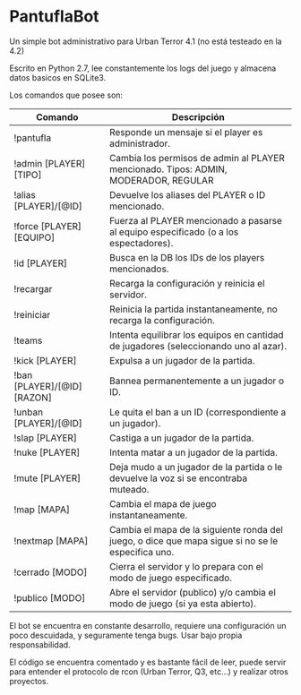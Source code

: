 PantuflaBot
===========

Un simple bot administrativo para Urban Terror 4.1 (no está testeado en la 4.2)

Escrito en Python 2.7, lee constantemente los logs del juego y almacena datos basicos en SQLite3.

Los comandos que posee son:
<table>
	<thead><tr><th>Comando</th><th>Descripción</th></tr></thead>
	<tbody>
		<tr>
		<td>!pantufla</td>
		<td>Responde un mensaje si el player es administrador.</td>
		</tr>
		<tr>
		<td>!admin [PLAYER] [TIPO]</td>
		<td>Cambia los permisos de admin al PLAYER mencionado. Tipos: ADMIN, MODERADOR, REGULAR</td>
		</tr>
		<tr>
		<td>!alias [PLAYER]/[@ID]</td>
		<td>Devuelve los aliases del PLAYER o ID mencionado.</td>
		</tr>
		<tr>
		<td>!force [PLAYER] [EQUIPO]</td>
		<td>Fuerza al PLAYER mencionado a pasarse al equipo especificado (o a los espectadores).</td>
		</tr>
		<tr>
		<td>!id [PLAYER]</td>
		<td>Busca en la DB los IDs de los players mencionados.</td>
		</tr>
		<tr>
		<td>!recargar</td>
		<td>Recarga la configuración y reinicia el servidor.</td>
		</tr>
		<tr>
		<td>!reiniciar</td>
		<td>Reinicia la partida instantaneamente, no recarga la configuración.</td>
		</tr>
		<tr>
		<td>!teams</td>
		<td>Intenta equilibrar los equipos en cantidad de jugadores (seleccionando uno al azar).</td>
		</tr>
		<tr>
		<td>!kick [PLAYER]</td>
		<td>Expulsa a un jugador de la partida.</td>
		</tr>
		<tr>
		<td>!ban [PLAYER]/[@ID] [RAZON]</td>
		<td>Bannea permanentemente a un jugador o ID.</td>
		</tr>
		<tr>
		<td>!unban [PLAYER]/[@ID]</td>
		<td>Le quita el ban a un ID (correspondiente a un jugador).</td>
		</tr>
		<tr>
		<td>!slap [PLAYER]</td>
		<td>Castiga a un jugador de la partida.</td>
		</tr>
		<tr>
		<td>!nuke [PLAYER]</td>
		<td>Intenta matar a un jugador de la partida.</td>
		</tr>
		<tr>
		<td>!mute [PLAYER]</td>
		<td>Deja mudo a un jugador de la partida o le devuelve la voz si se encontraba muteado.</td>
		</tr>
		<tr>
		<td>!map [MAPA]</td>
		<td>Cambia el mapa de juego instantaneamente.</td>
		</tr>
		<tr>
		<td>!nextmap [MAPA]</td>
		<td>Cambia el mapa de la siguiente ronda del juego, o dice que mapa sigue si no se le especifica uno.</td>
		</tr>
		<tr>
		<td>!cerrado [MODO]</td>
		<td>Cierra el servidor y lo prepara con el modo de juego especificado.</td>
		</tr>
		<tr>
		<td>!publico [MODO]</td>
		<td>Abre el servidor (publico) y/o cambia el modo de juego (si ya esta abierto).</td>
		</tr>
	</tbody>
</table>

El bot se encuentra en constante desarrollo, requiere una configuración un poco descuidada, y seguramente tenga bugs. Usar bajo propia responsabilidad.

El código se encuentra comentado y es bastante fácil de leer, puede servir para entender el protocolo de rcon (Urban Terror, Q3, etc...) y realizar otros proyectos.
